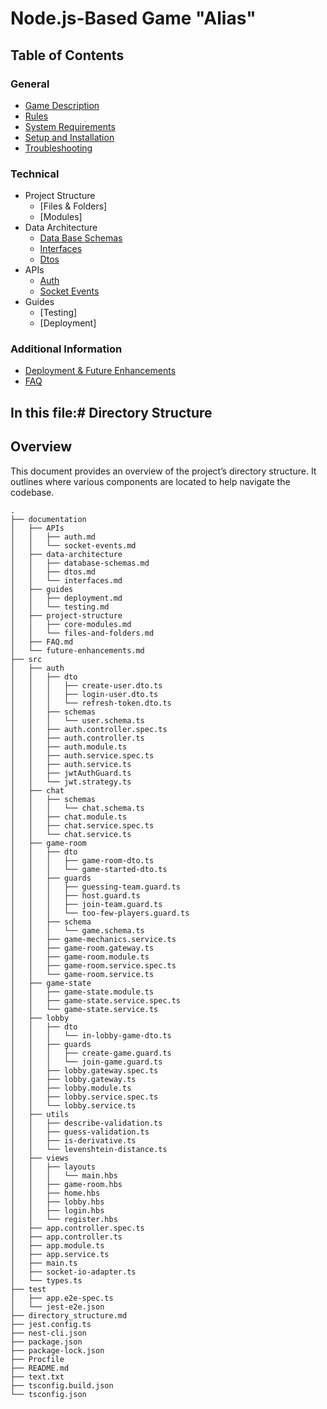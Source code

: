 # Node.js-Based Game "Alias"

## Table of Contents

### General

- [Game Description](../../README.md#game-description)
- [Rules](../../README.md#rules)
- [System Requirements](../../README.md#system-requirements)
- [Setup and Installation](../../README.md#system-requirements#setup-and-installation)
- [Troubleshooting](../../README.md#system-requirements#troubleshooting)

### Technical

- Project Structure
    - [Files & Folders]
    - [Modules]
- Data Architecture
    - [Data Base Schemas](./database-schemas.md#structure)
    - [Interfaces](#game-interfaces-documentation)
    - [Dtos](./dtos.md#dtos)
- APIs
    - [Auth](../APIs/auth.md#authentication)
    - [Socket Events](../APIs/socket-events.md#socket-events-documentation)
- Guides
    - [Testing]
    - [Deployment]

### Additional Information

- [Deployment & Future Enhancements](documentation/deployment.md)
- [FAQ](documentation/faq.md)

## In this file:# Directory Structure

## Overview
This document provides an overview of the project’s directory structure. It outlines where various components are located to help navigate the codebase.


```
.
├── documentation
│   ├── APIs
│   │   ├── auth.md
│   │   └── socket-events.md
│   ├── data-architecture
│   │   ├── database-schemas.md
│   │   ├── dtos.md
│   │   └── interfaces.md
│   ├── guides
│   │   ├── deployment.md
│   │   └── testing.md
│   ├── project-structure
│   │   ├── core-modules.md
│   │   └── files-and-folders.md
│   ├── FAQ.md
│   └── future-enhancements.md
├── src
│   ├── auth
│   │   ├── dto
│   │   │   ├── create-user.dto.ts
│   │   │   ├── login-user.dto.ts
│   │   │   └── refresh-token.dto.ts
│   │   ├── schemas
│   │   │   └── user.schema.ts
│   │   ├── auth.controller.spec.ts
│   │   ├── auth.controller.ts
│   │   ├── auth.module.ts
│   │   ├── auth.service.spec.ts
│   │   ├── auth.service.ts
│   │   ├── jwtAuthGuard.ts
│   │   └── jwt.strategy.ts
│   ├── chat
│   │   ├── schemas
│   │   │   └── chat.schema.ts
│   │   ├── chat.module.ts
│   │   ├── chat.service.spec.ts
│   │   └── chat.service.ts
│   ├── game-room
│   │   ├── dto
│   │   │   ├── game-room-dto.ts
│   │   │   └── game-started-dto.ts
│   │   ├── guards
│   │   │   ├── guessing-team.guard.ts
│   │   │   ├── host.guard.ts
│   │   │   ├── join-team.guard.ts
│   │   │   └── too-few-players.guard.ts
│   │   ├── schema
│   │   │   └── game.schema.ts
│   │   ├── game-mechanics.service.ts
│   │   ├── game-room.gateway.ts
│   │   ├── game-room.module.ts
│   │   ├── game-room.service.spec.ts
│   │   └── game-room.service.ts
│   ├── game-state
│   │   ├── game-state.module.ts
│   │   ├── game-state.service.spec.ts
│   │   └── game-state.service.ts
│   ├── lobby
│   │   ├── dto
│   │   │   └── in-lobby-game-dto.ts
│   │   ├── guards
│   │   │   ├── create-game.guard.ts
│   │   │   └── join-game.guard.ts
│   │   ├── lobby.gateway.spec.ts
│   │   ├── lobby.gateway.ts
│   │   ├── lobby.module.ts
│   │   ├── lobby.service.spec.ts
│   │   └── lobby.service.ts
│   ├── utils
│   │   ├── describe-validation.ts
│   │   ├── guess-validation.ts
│   │   ├── is-derivative.ts
│   │   └── levenshtein-distance.ts
│   ├── views
│   │   ├── layouts
│   │   │   └── main.hbs
│   │   ├── game-room.hbs
│   │   ├── home.hbs
│   │   ├── lobby.hbs
│   │   ├── login.hbs
│   │   └── register.hbs
│   ├── app.controller.spec.ts
│   ├── app.controller.ts
│   ├── app.module.ts
│   ├── app.service.ts
│   ├── main.ts
│   ├── socket-io-adapter.ts
│   └── types.ts
├── test
│   ├── app.e2e-spec.ts
│   └── jest-e2e.json
├── directory_structure.md
├── jest.config.ts
├── nest-cli.json
├── package.json
├── package-lock.json
├── Procfile
├── README.md
├── text.txt
├── tsconfig.build.json
└── tsconfig.json
```